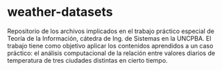 # weather-datasets
Repositorio de los archivos implicados en el trabajo práctico especial de Teoría de la Información, cátedra de Ing. de Sistemas en la UNCPBA. El trabajo tiene como objetivo aplicar los contenidos aprendidos a un caso práctico: el análisis computacional de la relación entre valores diarios de temperatura de tres ciudades distintas en cierto tiempo.
